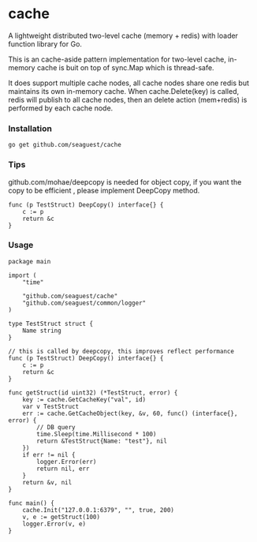 # cache
A lightweight distributed two-level cache (memory + redis) with loader function library for Go.

This is an cache-aside pattern implementation for two-level cache, in-memory cache is buit on top of sync.Map which is thread-safe.

It does support multiple cache nodes, all cache nodes share one redis but maintains its own in-memory cache. When cache.Delete(key) is called, redis will publish to all cache nodes, then an delete 
 action (mem+redis) is performed by each cache node.

### Installation

`go get github.com/seaguest/cache`


### Tips

github.com/mohae/deepcopy is needed for object copy, if you want the copy to be efficient , please implement DeepCopy method. 

```
func (p TestStruct) DeepCopy() interface{} {
	c := p
	return &c
}
```

### Usage

``` 
package main

import (
	"time"

	"github.com/seaguest/cache"
	"github.com/seaguest/common/logger"
)

type TestStruct struct {
	Name string
}

// this is called by deepcopy, this improves reflect performance
func (p TestStruct) DeepCopy() interface{} {
	c := p
	return &c
}

func getStruct(id uint32) (*TestStruct, error) {
	key := cache.GetCacheKey("val", id)
	var v TestStruct
	err := cache.GetCacheObject(key, &v, 60, func() (interface{}, error) {
		// DB query
		time.Sleep(time.Millisecond * 100)
		return &TestStruct{Name: "test"}, nil
	})
	if err != nil {
		logger.Error(err)
		return nil, err
	}
	return &v, nil
}

func main() {
	cache.Init("127.0.0.1:6379", "", true, 200)
	v, e := getStruct(100)
	logger.Error(v, e)
}

```
